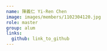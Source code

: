 ```yaml
---
name: 陳義仁 Yi-Ren Chen 
image: images/members/1102304120.jpg 
role: master
group: alum
links:
  github: link_to_github 
---
```

